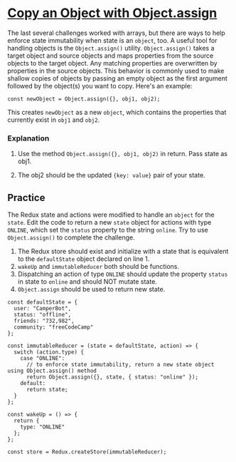 # [Copy an Object with Object.assign](https://www.freecodecamp.org/learn/front-end-development-libraries/redux/copy-an-object-with-object-assign)

The last several challenges worked with arrays, but there are ways to help enforce state immutability when state is an `object`, too. A useful tool for handling objects is the `Object.assign()` utility. `Object.assign()` takes a target object and source objects and maps properties from the source objects to the target object. Any matching properties are overwritten by properties in the source objects. This behavior is commonly used to make shallow copies of objects by passing an empty object as the first argument followed by the object(s) you want to copy. Here's an example:

```
const newObject = Object.assign({}, obj1, obj2);
```
This creates `newObject` as a new `object`, which contains the properties that currently exist in `obj1` and `obj2`.

### Explanation 
1. Use the method `Object.assign({}, obj1, obj2)` in return. Pass state as obj1.

2. The obj2 should be the updated `{key: value}` pair of your state.

## Practice
The Redux state and actions were modified to handle an `object` for the `state`. Edit the code to return a new `state` object for actions with type `ONLINE`, which set the `status` property to the string `online`. Try to use `Object.assign()` to complete the challenge.

1. The Redux store should exist and initialize with a state that is equivalent to the `defaultState` object declared on line 1.
2. `wakeUp` and `immutableReducer` both should be functions.
3. Dispatching an action of type `ONLINE` should update the property `status` in state to `online` and should NOT mutate state.
4. `Object.assign` should be used to return new state.

```
const defaultState = {
  user: "CamperBot",
  status: "offline",
  friends: "732,982",
  community: "freeCodeCamp"
};

const immutableReducer = (state = defaultState, action) => {
  switch (action.type) {
    case "ONLINE":
      // to enforce state immutability, return a new state object using Object.assign() method
      return Object.assign({}, state, { status: "online" });
    default:
      return state;
  }
};

const wakeUp = () => {
  return {
    type: "ONLINE"
  };
};

const store = Redux.createStore(immutableReducer);
```